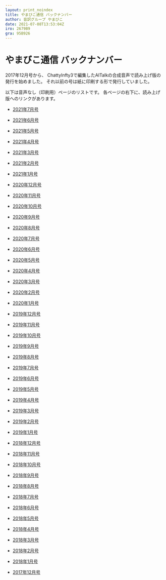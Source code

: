 ```yaml
---
layout: print_noindex
title: やまびこ通信 バックナンバー
author: 音訳グループ やまびこ
date: 2021-07-08T13:53:04Z
iro: 2679B9
gra: 95B926
---
```


# やまびこ通信 バックナンバー

2017年12月号から、 ChattyInfty3で編集したAITalkの合成音声で読み上げ版の発行を始めました。 それ以前の号は紙に印刷する形で発行していました。

以下は音声なし（印刷用）ページのリストです。 各ページの右下に、読み上げ版へのリンクがあります。

- <a href="./p/tusin202107.html">2021年7月号 </a>  
  
- <a href="./p/tusin202106.html">2021年6月号 </a>  
  
- <a href="./p/tusin202105.html">2021年5月号 </a>  
  
- <a href="./p/tusin202104.html">2021年4月号 </a>  
  
- <a href="./p/tusin202103.html">2021年3月号 </a>  
  
- <a href="./p/tusin202102.html">2021年2月号 </a>  
  
- <a href="./p/tusin202101.html">2021年1月号 </a>  
  
- <a href="./p/tusin202012.html">2020年12月号 </a>  
  
- <a href="./p/tusin202011.html">2020年11月号 </a>  
  
- <a href="./p/tusin202010.html">2020年10月号 </a>  
  
- <a href="./p/tusin202009.html">2020年9月号 </a>  
  
- <a href="./p/tusin202008.html">2020年8月号 </a>  
  
- <a href="./p/tusin202007.html">2020年7月号 </a>  
  
- <a href="./p/tusin202006.html">2020年6月号 </a>  
  
- <a href="./p/tusin202005.html">2020年5月号 </a>  
  
- <a href="./p/tusin202004.html">2020年4月号 </a>  
  
- <a href="./p/tusin202003.html">2020年3月号 </a>  
  
- <a href="./p/tusin202002.html">2020年2月号 </a>  
  
- <a href="./p/tusin202001.html">2020年1月号 </a>  
  
- <a href="./p/tusin201912.html">2019年12月号 </a>  
  
- <a href="./p/tusin201911.html">2019年11月号 </a>  
  
- <a href="./p/tusin201910.html">2019年10月号 </a>  
  
- <a href="./p/tusin201909.html">2019年9月号 </a>  
  
- <a href="./p/tusin201908.html">2019年8月号 </a>  
  
- <a href="./p/tusin201907.html">2019年7月号 </a>  
  
- <a href="./p/tusin201906.html">2019年6月号 </a>  
  
- <a href="./p/tusin201905.html">2019年5月号 </a>  
  
- <a href="./p/tusin201904.html">2019年4月号 </a>  
  
- <a href="./p/tusin201903.html">2019年3月号 </a>  
  
- <a href="./p/tusin201902.html">2019年2月号 </a>  
  
- <a href="./p/tusin201901.html">2019年1月号 </a>  
  
- <a href="./p/tusin201812.html">2018年12月号 </a>  
  
- <a href="./p/tusin201811.html">2018年11月号 </a>  
  
- <a href="./p/tusin201810.html">2018年10月号 </a>  
  
- <a href="./p/tusin201809.html">2018年9月号 </a>  
  
- <a href="./p/tusin201808.html">2018年8月号 </a>  
  
- <a href="./p/tusin201807.html">2018年7月号 </a>  
  
- <a href="./p/tusin201806.html">2018年6月号</a>  
  
- <a href="./p/tusin201805.html">2018年5月号</a>  
  
- <a href="./p/tusin201804.html">2018年4月号</a>  
  
- <a href="./p/tusin201803.html">2018年3月号</a>  
  
- <a href="./p/tusin201802.html">2018年2月号</a>  
  
- <a href="./p/tusin201801.html">2018年1月号</a>  
  
- <a href="./p/tusin201712.html">2017年12月号</a>  
  

